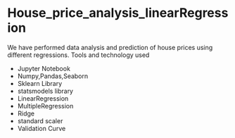 # House_price_analysis_linearRegression
We have performed data analysis and prediction of house prices using different regressions.
Tools and technology used 
* Jupyter Notebook
* Numpy,Pandas,Seaborn
* Sklearn Library
* statsmodels library
* LinearRegression
* MultipleRegression
* Ridge
* standard scaler
* Validation Curve

